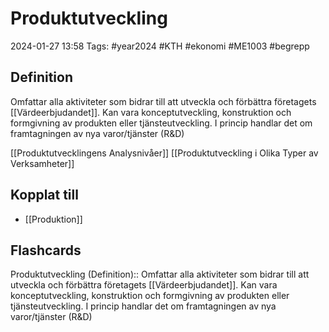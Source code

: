 # Produktutveckling

2024-01-27 13:58
Tags: #year2024 #KTH #ekonomi #ME1003 #begrepp

## Definition

Omfattar alla aktiviteter som bidrar till att utveckla och förbättra företagets [[Värdeerbjudandet]]. Kan vara konceptutveckling, konstruktion och formgivning av produkten eller tjänsteutveckling. I princip handlar det om framtagningen av nya varor/tjänster (R&D)

[[Produktutvecklingens Analysnivåer]]
[[Produktutveckling i Olika Typer av Verksamheter]]

## Kopplat till

- [[Produktion]]

## Flashcards

Produktutveckling (Definition):: Omfattar alla aktiviteter som bidrar till att utveckla och förbättra företagets [[Värdeerbjudandet]]. Kan vara konceptutveckling, konstruktion och formgivning av produkten eller tjänsteutveckling. I princip handlar det om framtagningen av nya varor/tjänster (R&D)
<!--SR:!2024-02-01,1,210!2024-02-02,3,250-->
